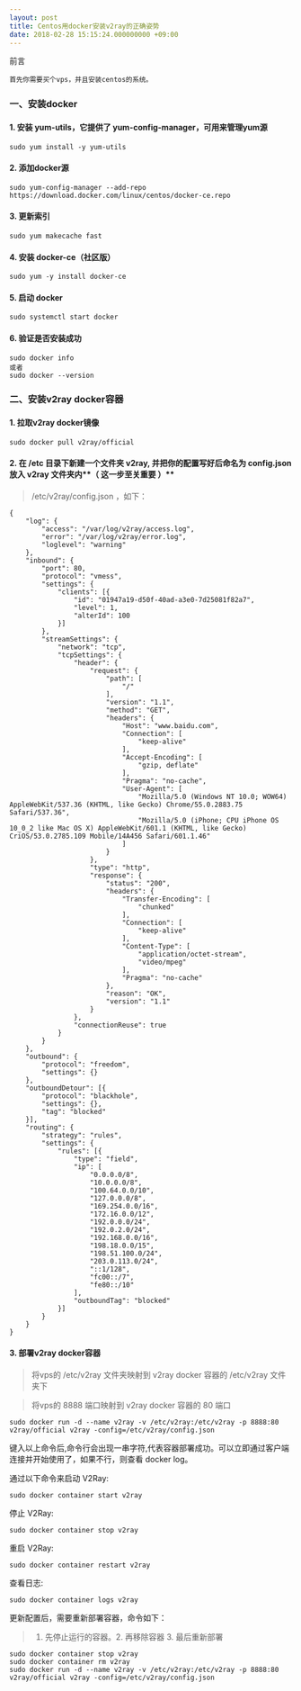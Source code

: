 ```yaml
---
layout: post
title: Centos用docker安装v2ray的正确姿势
date: 2018-02-28 15:15:24.000000000 +09:00
---
```


前言

	首先你需要买个vps，并且安装centos的系统。
	
### 一、安装docker


#### 1. 安装 yum-utils，它提供了 yum-config-manager，可用来管理yum源

	sudo yum install -y yum-utils
	

#### 2. 添加docker源

	sudo yum-config-manager --add-repo https://download.docker.com/linux/centos/docker-ce.repo
	

#### 3. 更新索引

	sudo yum makecache fast
	

#### 4. 安装 docker-ce（社区版）

	sudo yum -y install docker-ce
	

#### 5. 启动 docker

	sudo systemctl start docker
	

#### 6. 验证是否安装成功

	sudo docker info 
	或者
	sudo docker --version
	
### 二、安装v2ray docker容器

#### 1. 拉取v2ray docker镜像

	sudo docker pull v2ray/official
	
#### 2. 在 /etc 目录下新建一个文件夹 v2ray, 并把你的配置写好后命名为 config.json 放入 v2ray 文件夹内**（ 这一步至关重要 ）**

	
> /etc/v2ray/config.json  ，如下：

	{
		"log": {
			"access": "/var/log/v2ray/access.log",
			"error": "/var/log/v2ray/error.log",
			"loglevel": "warning"
		},
		"inbound": {
			"port": 80,
			"protocol": "vmess",
			"settings": {
				"clients": [{
					"id": "01947a19-d50f-40ad-a3e0-7d25081f82a7",
					"level": 1,
					"alterId": 100
				}]
			},
			"streamSettings": {
				"network": "tcp",
				"tcpSettings": {
					"header": {
						"request": {
							"path": [
								"/"
							],
							"version": "1.1",
							"method": "GET",
							"headers": {
								"Host": "www.baidu.com",
								"Connection": [
									"keep-alive"
								],
								"Accept-Encoding": [
									"gzip, deflate"
								],
								"Pragma": "no-cache",
								"User-Agent": [
									"Mozilla/5.0 (Windows NT 10.0; WOW64) AppleWebKit/537.36 (KHTML, like Gecko) Chrome/55.0.2883.75 Safari/537.36",
									"Mozilla/5.0 (iPhone; CPU iPhone OS 10_0_2 like Mac OS X) AppleWebKit/601.1 (KHTML, like Gecko) CriOS/53.0.2785.109 Mobile/14A456 Safari/601.1.46"
								]
							}
						},
						"type": "http",
						"response": {
							"status": "200",
							"headers": {
								"Transfer-Encoding": [
									"chunked"
								],
								"Connection": [
									"keep-alive"
								],
								"Content-Type": [
									"application/octet-stream",
									"video/mpeg"
								],
								"Pragma": "no-cache"
							},
							"reason": "OK",
							"version": "1.1"
						}
					},
					"connectionReuse": true
				}
			}
		},
		"outbound": {
			"protocol": "freedom",
			"settings": {}
		},
		"outboundDetour": [{
			"protocol": "blackhole",
			"settings": {},
			"tag": "blocked"
		}],
		"routing": {
			"strategy": "rules",
			"settings": {
				"rules": [{
					"type": "field",
					"ip": [
						"0.0.0.0/8",
						"10.0.0.0/8",
						"100.64.0.0/10",
						"127.0.0.0/8",
						"169.254.0.0/16",
						"172.16.0.0/12",
						"192.0.0.0/24",
						"192.0.2.0/24",
						"192.168.0.0/16",
						"198.18.0.0/15",
						"198.51.100.0/24",
						"203.0.113.0/24",
						"::1/128",
						"fc00::/7",
						"fe80::/10"
					],
					"outboundTag": "blocked"
				}]
			}
		}
	}
	
#### 3. 部署v2ray docker容器

> 将vps的 /etc/v2ray 文件夹映射到 v2ray docker 容器的 /etc/v2ray 文件夹下

> 将vps的 8888 端口映射到 v2ray docker 容器的 80 端口

	sudo docker run -d --name v2ray -v /etc/v2ray:/etc/v2ray -p 8888:80 v2ray/official v2ray -config=/etc/v2ray/config.json
	
键入以上命令后,命令行会出现一串字符,代表容器部署成功。可以立即通过客户端连接并开始使用了，如果不行，则查看 docker log。

通过以下命令来启动 V2Ray:

	sudo docker container start v2ray
	
停止 V2Ray:

	sudo docker container stop v2ray
	
重启 V2Ray:

	sudo docker container restart v2ray
	
查看日志:

	sudo docker container logs v2ray
	
更新配置后，需要重新部署容器，命令如下：

> 1. 先停止运行的容器。2. 再移除容器 3. 最后重新部署


	sudo docker container stop v2ray
	sudo docker container rm v2ray
	sudo docker run -d --name v2ray -v /etc/v2ray:/etc/v2ray -p 8888:80 v2ray/official v2ray -config=/etc/v2ray/config.json
